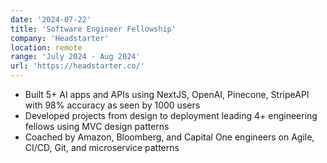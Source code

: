 ```yaml
---
date: '2024-07-22'
title: 'Software Engineer Fellowship'
company: 'Headstarter'
location: remote
range: 'July 2024 - Aug 2024'
url: 'https://headstarter.co/'
---
```


- Built 5+ AI apps and APIs using NextJS, OpenAI, Pinecone, StripeAPI with 98% accuracy as seen by 1000 users
- Developed projects from design to deployment leading 4+ engineering fellows using MVC design patterns
- Coached by Amazon, Bloomberg, and Capital One engineers on Agile, CI/CD, Git, and microservice patterns
